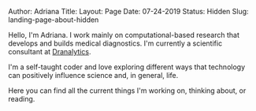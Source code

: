 Author: Adriana
Title: 
Layout: Page
Date: 07-24-2019
Status: Hidden
Slug: landing-page-about-hidden

Hello, I'm Adriana. I work mainly on computational-based research that develops and builds medical diagnostics. I'm currently a scientific consultant at [Dranalytics](https://www.dranalytyics.co).

I'm a self-taught coder and love exploring different ways that technology can positively influence science and, in general, life. 

Here you can find all the current things I'm working on, thinking about, or reading.    